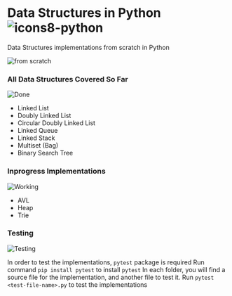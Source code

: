 # Data Structures in Python ![icons8-python](https://user-images.githubusercontent.com/83048295/159117384-14a09c92-1af1-4546-beb8-7a8e9ae8c420.svg)

Data Structures implementations from scratch in Python

![from scratch](https://media.giphy.com/media/xUNd9YgROMj4gTQRR6/giphy.gif)

### All Data Structures Covered So Far
![Done](https://media.giphy.com/media/8UF0EXzsc0Ckg/giphy.gif)
* Linked List
* Doubly Linked List
* Circular Doubly Linked List
* Linked Queue
* Linked Stack
* Multiset (Bag)
* Binary Search Tree

### Inprogress Implementations
![Working](https://media.giphy.com/media/26gJyrD7zsGpuPc0E/giphy.gif)
* AVL
* Heap
* Trie

### Testing
![Testing](https://media.giphy.com/media/3orieKKmYyvUdR3RkY/giphy.gif)

In order to test the implementations, `pytest` package is required
Run command `pip install pytest` to install `pytest`
In each folder, you will find a source file for the implementation, and another file to test it. Run `pytest <test-file-name>.py` to test the implementations
